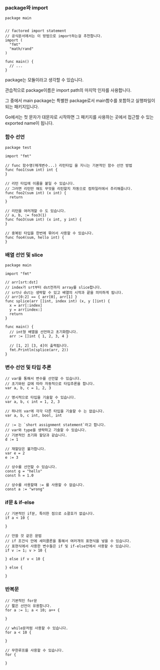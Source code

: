 ### package와 import

```
package main


// factored import statement
// 공식문서에서는 이 방법으로 import하는걸 추천합니다.
import (
  "fmt"
  "math/rand"
)

func main() {
  // ...
}
```

package는 모듈이라고 생각할 수 있습니다.

관습적으로 package이름은 import path의 마지막 인자를 사용합니다.

그 중에서 main package는 특별한 package로서 main함수를 포함하고 실행파일이 되는 패키지입니다.

Go에서는 첫 문자가 대문자로 시작하면 그 패키지를 사용하는 곳에서 접근할 수 있는 exported name이 됩니다.

### 함수 선언

```
package test

import "fmt"

// func 함수명(매개변수...) 리턴타입 을 지니는 기본적인 함수 선언 방법
func foo1(sum int) int {
}

// 리턴 타입에 이름을 붙일 수 있습니다.
// 그러면 리턴만 해도 무엇을 리턴할지 자동으로 컴파일러에서 추리해줍니다.
func foo2(sum int) (x int) {
  return
}

// 리턴을 여러개할 수 도 있습니다.
// a, b, := foo3(1)
func foo3(sum int) (x int, y int) {
}

// 중복된 타입을 한번에 묶어서 사용할 수 있습니다.
func foo4(sum, hello int) {
}
```

### 배열 선언 및 slice

```
package main

import "fmt"

// arr[srt:dst]
// index가 srt부터 dst전까지 array를 slice합니다.
// srt나 dst는 생략할 수 있고 배열의 시작과 끝을 의미하게 됩니다.
// arr[0:2] == { arr[0], arr[1] }
func splice(arr []int, index int) (x, y []int) {
  x = arr[:index]
  y = arr[index:]
  return
}

func main() {
  // int형 배열을 선언하고 초기화합니다.
  arr := []int { 1, 2, 3, 4 }

  // [1, 2] [3, 4]이 출력됩니다.
  fmt.Println(splice(arr, 2))
}
```

### 변수 선언 및 타입 추론

```
// var를 통해서 변수를 선언할 수 있습니다.
// 초기와된 값에 따라 자동적으로 타입추론을 합니다.
var a, b, c = 1, 2, 3

// 명시적으로 타입을 기술할 수 있습니다.
var a, b, c int = 1, 2, 3

// 하나의 var에 각각 다른 타입을 기술할 수 는 없습니다.
var a, b, c int, bool, int

// := 는 `short assignment statement`라고 합니다.
// var와 type을 생략하고 기술할 수 있습니다.
// 기본적인 초기화 할당과 같습니다.
d := 1

// 재할당은 불가합니다.
var e = 2
e := 3

// 상수를 선언할 수 있습니다.
const g = "hello"
const h = 1.0

// 상수를 사용할때 := 를 사용할 수 없습니다.
const a := "wrong"
```

### if문 & if-else

```
// 기본적인 if문, 특이한 점으로 소괄호가 없습니다.
if a < 10 {

}

// 안쓸 것 같은 문법
// if 조건식 안에 세미콜론을 통해서 여러개의 표현식을 넣을 수 있습니다.
// 표현식에서 사용한 변수들은 if 및 if-else안에서 사용할 수 있습니다.
if v := 1; v > 10 {

} else if v < 10 {

} else {

}
```

### 반복문

```
// 기본적인 for문
// 짧은 선언이 유용합니다.
for a := 1; a < 10; a++ {

}

// while문처럼 사용할 수 있습니다.
for a < 10 {

}

// 무한루프를 사용할 수 있습니다.
for {

}
```
